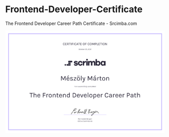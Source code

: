 # Frontend-Developer-Certificate
The Frontend Developer Career Path Certificate - Srcimba.com

<img src="https://github.com/marcmesz/Frontend-Developer-Certificate/blob/801d4827e99a9f341b6d2a75b093608af8dcfcc8/CERTIFICATE%20OF%20COMPLETION%20-%20The%20Frontend%20Developer%20Career%20Path.png?raw=true" alt="" />
